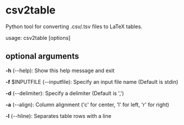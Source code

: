 # csv2table
Python tool for converting .csv/.tsv files to LaTeX tables.

usage: csv2table [options]

## optional arguments

**-h** (--help): Show this help message and exit

**-f** $INPUTFILE (--inputfile): Specify an input file name (Default is stdin)

**-d** (--delimiter): Specify a delimiter (Default is ',')

**-a** (--align): Column alignment ('c' for center, 'l' for left, 'r' for right)

**-l** (--hline): Separates table rows with a line
